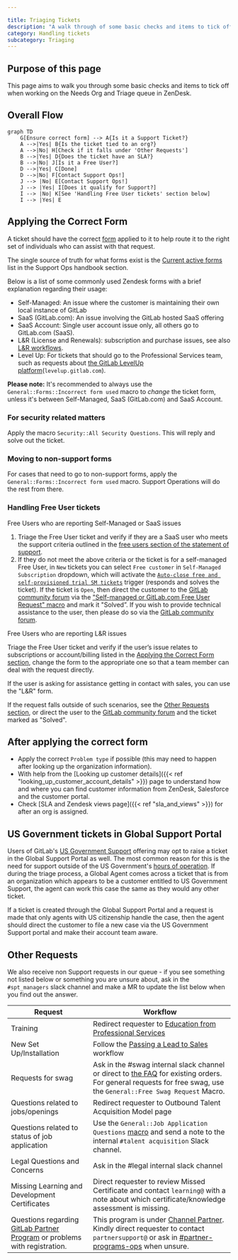 ```yaml
---

title: Triaging Tickets
description: "A walk through of some basic checks and items to tick off when working on the Needs Org and Triage queue in ZenDesk."
category: Handling tickets
subcategory: Triaging
---
```




## Purpose of this page

This page aims to walk you through some basic checks and items to tick off when working on the Needs Org and Triage queue in ZenDesk.

## Overall Flow

```mermaid
graph TD
    G[Ensure correct form] --> A{Is it a Support Ticket?}
    A -->|Yes| B{Is the ticket tied to an org?}
    A -->|No| H[Check if it falls under 'Other Requests']
    B -->|Yes| D{Does the ticket have an SLA?}
    B -->|No| J[Is it a Free User?]
    D -->|Yes| C[Done]
    D -->|No| F[Contact Support Ops!]
    J --> |No| E[Contact Support Ops!]
    J --> |Yes| I[Does it qualify for Support?]
    I --> |No| K[See 'Handling Free User tickets' section below]
    I --> |Yes| E
```

## Applying the Correct Form

A ticket should have the correct [form](/handbook/support/readiness/operations/docs/zendesk/forms/) applied to it to help route it to the right set of individuals who can assist with that request.

The single source of truth for what forms exist is the [Current active forms](/handbook/support/readiness/operations/docs/zendesk/forms/) list in the Support Ops handbook section.

Below is a list of some commonly used Zendesk forms with a brief explanation regarding their usage:

- Self-Managed: An issue where the customer is maintaining their own local instance of GitLab
- SaaS (GitLab.com): An issue involving the GitLab hosted SaaS offering
- SaaS Account: Single user account issue only, all others go to GitLab.com (SaaS).
- L&R (License and Renewals): subscription and purchase issues, see also [L&R workflows](/handbook/support/license-and-renewals/workflows/).
- Level Up: For tickets that should go to the Professional Services team, such as requests about [the GitLab LevelUp platform](/handbook/people-group/learning-and-development/level-up/)(`levelup.gitlab.com`).

**Please note:** It's recommended to always use the `General::Forms::Incorrect form used` macro to *change* the ticket form, unless it's between Self-Managed, SaaS (GitLab.com) and SaaS Account.

### For security related matters

Apply the macro `Security::All Security Questions`. This will reply and solve out the ticket.

### Moving to non-support forms

For cases that need to go to non-support forms, apply the `General::Forms::Incorrect form used` macro. Support Operations will do the rest from there.

### Handling Free User tickets

Free Users who are reporting Self-Managed or SaaS issues

1. Triage the Free User ticket and verify if they are a SaaS user who meets the support criteria outlined in the [free users section of the statement of support](https://about.gitlab.com/support/statement-of-support/#free-users).
1. If they do not meet the above criteria or the ticket is for a self-managed Free User, in `New` tickets you can select `Free customer` in `Self-Managed Subscription` dropdown, which will activate the [`Auto-close free and self-provisioned trial SM tickets`](https://gitlab.com/search?group_id=2573624&repository_ref=master&scope=blobs&search=id%3A+5475833679900&snippets=false) trigger (responds and solves the ticket). If the ticket is `Open`, then direct the customer to the [GitLab community forum](https://forum.gitlab.com/) via the ["Self-managed or GitLab.com Free User Request" macro](https://gitlab.com/search?utf8=%E2%9C%93&group_id=15990755&project_id=17008590&scope=&search_code=true&snippets=false&repository_ref=master&search=id%3A+360044960813) and mark it "Solved”. If you wish to provide technical assistance to the user, then please do so via the [GitLab community forum](https://forum.gitlab.com/).

Free Users who are reporting L&R issues

Triage the Free User ticket and verify if the user’s issue relates to subscriptions or account/billing listed in the [Applying the Correct Form section](#applying-the-correct-form), change the form to the appropriate one so that a team member can deal with the request directly.

If the user is asking for assistance getting in contact with sales, you can use the "L&R" form.

If the request falls outside of such scenarios, see the [Other Requests section](#other-requests), or direct the user to the [GitLab community forum](https://forum.gitlab.com/) and the ticket marked as "Solved".

## After applying the correct form

- Apply the correct `Problem type` if possible (this may need to happen after looking up the organization information).
- With help from the [Looking up customer details]({{< ref "looking_up_customer_account_details" >}}) page to understand how and where you can find customer information from ZenDesk, Salesforce and the customer portal.
- Check [SLA and Zendesk views page]({{< ref "sla_and_views" >}}) for after an org is assigned.

## US Government tickets in Global Support Portal

Users of GitLab's [US Government Support](https://about.gitlab.com/support/us-federal-support/) offering may opt to raise a ticket in the Global Support Portal as well. The most common reason for this is the need for support outside of the US Government's [hours of operation](https://about.gitlab.com/support/us-government-support/#hours-of-operation). If during the triage process, a Global Agent comes across a ticket that is from an organization which appears to be a customer entitled to US Government Support, the agent can work this case the same as they would any other ticket.

If a ticket is created through the Global Support Portal and a request is made that only agents with US citizenship handle the case, then the agent should direct the customer to file a new case via the US Government Support portal and make their account team aware.

## Other Requests

We also receive non Support requests in our queue - if you see something not listed below or something you are unsure about, ask in the `#spt_managers` slack channel and make a MR to update the list below when you find out the answer.

|Request|Workflow|
|--|--|
|Training|Redirect requester to [Education from Professional Services](https://about.gitlab.com/services/education/)|
|New Set Up/Installation|Follow the [Passing a Lead to Sales](/handbook/support/license-and-renewals/workflows/working_with_sales#specific-workflows-to-pass-to-sales) workflow|
|Requests for swag|Ask in the #swag internal slack channel or direct to [the FAQ](https://shop.gitlab.com/faq) for existing orders. For general requests for free swag, use the `General::Free Swag Request` Macro.|
|Questions related to jobs/openings|Redirect requester to Outbound Talent Acquisition Model page|
|Questions related to status of job application| Use the `General::Job Application Questions` [macro](https://gitlab.com/gitlab-com/support/support-ops/zendesk-global/macros/-/blob/master/macros/active/General/Job%20Application%20Questions.yaml) and send a note to the internal `#talent acquisition` Slack channel.|
|Legal Questions and Concerns|Ask in the #legal internal slack channel|
|Missing Learning and Development Certificates | Direct requester to review  Missed Certificate and contact `learning@` with a note about which certificate/knowledge assessment is missing. |
|Questions regarding [GitLab Partner Program](https://partners.gitlab.com/English/) or problems with registration. | This program is under [Channel Partner](/handbook/resellers/). Kindly direct requester to contact `partnersupport@` or ask in [#partner-programs-ops](https://gitlab.slack.com/archives/CTM4T5BPF) when unsure. |
